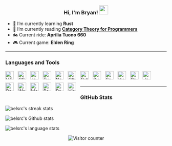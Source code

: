 <h3 align="center">
  Hi, I'm Bryan!
  <img src="https://media.giphy.com/media/hvRJCLFzcasrR4ia7z/giphy.gif" width="28">
</h3>

- 🌱 I’m currently learning __Rust__
- 📘 I’m currently reading __[Category Theory for Programmers](https://github.com/hmemcpy/milewski-ctfp-pdf)__
- 🏍️ Current ride: __Aprilia Tuono 660__
- 🎮 Current game: __Elden Ring__

---
### Languages and Tools

<!-- https://github.com/devicons/devicon/tree/master/icons -->
<img align="left" alt="HTML5" width="26px" src="https://cdn.jsdelivr.net/gh/devicons/devicon/icons/html5/html5-original-wordmark.svg" style="padding-right:10px;padding-bottom:10px;" />
<img align="left" alt="CSS3" width="26px" src="https://cdn.jsdelivr.net/gh/devicons/devicon/icons/css3/css3-original-wordmark.svg" style="padding-right:10px;padding-bottom:10px;" />
<img align="left" alt="Javascript" width="26px" src="https://cdn.jsdelivr.net/gh/devicons/devicon/icons/javascript/javascript-original.svg" style="padding-right:10px;padding-bottom:10px;" />
<img align="left" alt="Typescript" width="26px" src="https://cdn.jsdelivr.net/gh/devicons/devicon/icons/typescript/typescript-original.svg" style="padding-right:10px;padding-bottom:10px;" />
<img align="left" alt="Node.js" width="26px" src="https://cdn.jsdelivr.net/gh/devicons/devicon/icons/nodejs/nodejs-original.svg" style="padding-right:10px;padding-bottom:10px;" />
<img align="left" alt="C#" width="26px" src="https://cdn.jsdelivr.net/gh/devicons/devicon/icons/csharp/csharp-original.svg" style="padding-right:10px;padding-bottom:10px;" />
<img align="left" alt="Python" width="26px" src="https://cdn.jsdelivr.net/gh/devicons/devicon/icons/python/python-original.svg" style="padding-right:10px;padding-bottom:10px;" />
<img align="left" alt="Rust" width="26px" src="https://cdn.jsdelivr.net/gh/devicons/devicon/icons/rust/rust-plain.svg" style="padding-right:10px;padding-bottom:10px;" />
<img align="left" alt="Sass" width="26px" src="https://cdn.jsdelivr.net/gh/devicons/devicon/icons/sass/sass-original.svg" style="padding-right:10px;padding-bottom:10px;" />
<img align="left" alt="Vue" width="26px" src="https://cdn.jsdelivr.net/gh/devicons/devicon/icons/vuejs/vuejs-original-wordmark.svg" style="padding-right:10px;padding-bottom:10px;" />
<img align="left" alt="React" width="26px" src="https://cdn.jsdelivr.net/gh/devicons/devicon/icons/react/react-original-wordmark.svg" style="padding-right:10px;padding-bottom:10px;" />
<img align="left" alt="Jest" width="26px" src="https://cdn.jsdelivr.net/gh/devicons/devicon/icons/jest/jest-plain.svg" style="padding-right:10px;padding-bottom:10px;" />
<img align="left" alt="Babel" width="26px" src="https://cdn.jsdelivr.net/gh/devicons/devicon/icons/babel/babel-original.svg" style="padding-right:10px;padding-bottom:10px;" />
<img align="left" alt="Webpack" width="26px" src="https://cdn.jsdelivr.net/gh/devicons/devicon/icons/webpack/webpack-original.svg" style="padding-right:10px;padding-bottom:10px;" />
<img align="left" alt="MongoDB" width="26px" src="https://cdn.jsdelivr.net/gh/devicons/devicon/icons/mongodb/mongodb-original.svg" style="padding-right:10px;padding-bottom:10px;" />
<img align="left" alt="PostgreSQL" width="26px" src="https://cdn.jsdelivr.net/gh/devicons/devicon/icons/postgresql/postgresql-original.svg" style="padding-right:10px;padding-bottom:10px;" />
<img align="left" alt="Redis" width="26px" src="https://cdn.jsdelivr.net/gh/devicons/devicon/icons/redis/redis-original.svg" style="padding-right:10px;padding-bottom:10px;" />
<img align="left" alt="Visual Studio Code" width="26px" src="https://cdn.jsdelivr.net/gh/devicons/devicon/icons/vscode/vscode-original.svg" style="padding-right:10px;padding-bottom:10px;" />
<br />
<br />

---
### GitHub Stats

<!-- https://github.com/DenverCoder1/github-readme-streak-stats -->
<p align="left">
  <img title="Get streak stats for your profile at git.io/streak-stats" alt="belsrc's streak stats" src="https://github-readme-streak-stats.herokuapp.com/?user=belsrc&theme=onedark&hide_border=true&date_format=M%20j%5B%2C%20Y%5D" />
</p>

<!-- https://github.com/anuraghazra/github-readme-stats -->
<p align="left">
  <img title="Get Github stats for your profile at https://github.com/anuraghazra/github-readme-stats" alt="belsrc's Github stats" src="https://github-readme-stats.vercel.app/api?username=belsrc&theme=onedark&count_private=true&hide=contribs&show_icons=true&hide_border=true" />
</p>
<p align="left">
  <img title="Get Github stats for your profile at https://github.com/anuraghazra/github-readme-stats" alt="belsrc's language stats" src="https://github-readme-stats.vercel.app/api/top-langs/?username=belsrc&theme=onedark&hide_border=true&exclude_repo=ftplib,SharpRepository,MinifyLib" />
</p>

<p align="center">
  <img src="https://profile-counter.glitch.me/belsrc/count.svg" alt="Visitor counter" />
</p>
